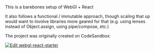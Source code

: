 This is a barebones setup of WebGl + React

It also follows a functional / immutable approach, though scaling that up would want to involve libraries more geared for that (e.g. using lenses instead of Object.assign, using pipe/compose, etc.)

The project was originally created on CodeSandbox: 

[![Edit webgl-react-starter](https://codesandbox.io/static/img/play-codesandbox.svg)](https://codesandbox.io/s/k0ox52p26r)
